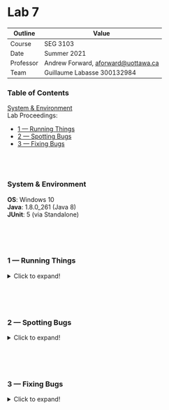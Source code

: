 # Lab 7

| Outline | Value |
| --- | --- |
| Course | SEG 3103 |
| Date | Summer 2021 |
| Professor | Andrew Forward, aforward@uottawa.ca |
| Team | Guillaume Labasse 300132984 |

### Table of Contents  
[System & Environment](#system--environment)  
Lab Proceedings:
* [1 — Running Things](#1--running-things)  
* [2 — Spotting Bugs](#2--spotting-bugs)  
* [3 — Fixing Bugs](#3--fixing-bugs)  
<br><br><br>

### System & Environment

**OS**: Windows 10<br>
**Java**: 1.8.0_261 (Java 8)<br>
**JUnit**: 5 (via Standalone)

<br><br><br>

### 1 — Running Things

<details>
<summary>Click to expand!</summary>

<br>Let's first compile and run the application:

```bash
$ javac -d dist src/*.java
$ java -cp ./dist Main
```

![Compiling & running](assets/comp_run.png)

The application runs correctly and appears mostly bug-free from playing around with it for a few minutes.
<br>I had to lower the width of the window for it to render the buttons correctly.
<br>Even though it wasn't asked for, let's also run the provided tests:

```bash
$ javac -d dist -cp lib/junit-platform-console-standalone-1.7.1.jar src/*.java test/*.java
$ java -jar lib/junit-platform-console-standalone-1.7.1.jar --class-path dist --scan-class-path
```

![Tests output](assets/tests.png)

All tests ran successfully.<br>
An [initial commit](https://github.com/Guy-L/seg3103_playground/commit/f307a19d274cdf63ad277619fcbe51cf5e5e1afe#diff-173996138866d41583e457187fb735b238d2eed897ac330f49b17c60e40b754c) has been made before any code changes, as requested.
</details>

<br><br><br>

### 2 — Spotting Bugs

<details>
<summary>Click to expand!</summary>

<br>TODO
</details>

<br><br><br>

### 3 — Fixing Bugs

<details>
<summary>Click to expand!</summary>

<br>TODO
</details>

